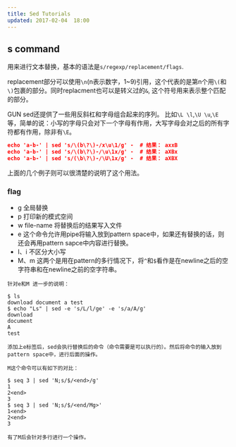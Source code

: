 ```yaml
---
title: Sed Tutorials
updated: 2017-02-04  18:00
---
```


## s command
用来进行文本替换，基本的语法是`s/regexp/replacement/flags`.

replacement部分可以使用`\n`(n表示数字，1~9)引用，这个代表的是第n个用`\(`和`\)`包裹的部分。同时replacment也可以是转义过的`&`, 这个符号用来表示整个匹配的部分。

GUN sed还提供了一些用反斜杠和字母组合起来的序列。 比如`\L \l`,`\U \u`,`\E`等，简单的说：小写的字母只会对下一个字母有作用，大写字母会对之后的所有字符都有作用，除非有`\E`。

```sed
echo 'a-b-' | sed 's/\(b\?\)-/x\u\1/g' -  # 结果： axxB
echo 'a-b-' | sed 's/\(b\?\)-/\u\1x/g' -  # 结果： aXBx
echo 'a-b-' | sed 's/(\b\?\)-/\U\1x/g' -  # 结果： aXBX
```
上面的几个例子则可以很清楚的说明了这个用法。

### flag
+ g  全局替换
+ p  打印新的模式空间
+ w  file-name  将替换后的结果写入文件
+ e  这个命令允许用pipe将输入放到pattern space中，如果还有替换的话，则还会再用pattern sapce中内容进行替换。
+ I、i  不区分大小写
+ M、m 这两个是用在pattern的多行情况下，将`^`和`$`看作是在newline之后的空字符串和在newline之前的空字符串。

```
针对e和M 进一步的说明：

$ ls
download document a test
$ echo "Ls" | sed -e 's/L/l/ge' -e 's/a/A/g'
download
document
A
test

添加上e标签后，sed会执行替换后的命令（命令需要是可以执行的）。然后将命令的输入放到pattern space中，进行后面的操作。

M这个命令可以有如下的对比：

$ seq 3 | sed 'N;s/$/<end>/g'
1
2<end>
3
$ seq 3 | sed 'N;s/$/<end/Mg>'
1<end>
2<end>
3

有了M后会针对多行进行一个操作。
```
